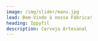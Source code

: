 ```yaml
---
image: /img/slider/manu.jpg
lead: Bem-Vindo à nossa Fábrica!
heading: Ippyfil
description: Cerveja Artesanal
---
```

